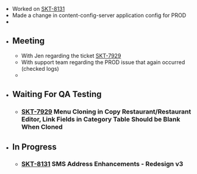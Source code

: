 - Worked on [SKT-8131](https://wondersco.atlassian.net/browse/SKT-8131)
- Made a change in content-config-server application config for PROD
-
- ## Meeting
	- With Jen regarding the ticket [SKT-7929](https://wondersco.atlassian.net/browse/SKT-7929)
	- With support team regarding the PROD issue that again occurred (checked logs)
	-
- ## Waiting For QA Testing
	- ### [SKT-7929](https://wondersco.atlassian.net/browse/SKT-7929) Menu Cloning in Copy Restaurant/Restaurant Editor, Link Fields in Category Table Should be Blank When Cloned
- ## In Progress
	- ### [SKT-8131](https://wondersco.atlassian.net/browse/SKT-8131) SMS Address Enhancements - Redesign v3
